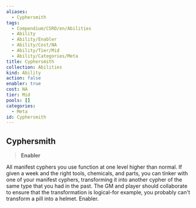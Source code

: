 ```yaml
---
aliases:
  - Cyphersmith
tags:
  - Compendium/CSRD/en/Abilities
  - Ability
  - Ability/Enabler
  - Ability/Cost/NA
  - Ability/Tier/Mid
  - Ability/Categories/Meta
title: Cyphersmith
collection: Abilities
kind: Ability
action: false
enabler: true
cost: NA
tier: Mid
pools: []
categories:
  - Meta
id: Cyphersmith
---
```

## Cyphersmith    
>**Enabler**  
    
All manifest cyphers you use function at one level higher than normal. If given a week and the right tools, chemicals, and parts, you can tinker with one of your manifest cyphers, transforming it into another cypher of the same type that you had in the past. The GM and player should collaborate to ensure that the transformation is logical-for example, you probably can't transform a pill into a helmet. Enabler.
